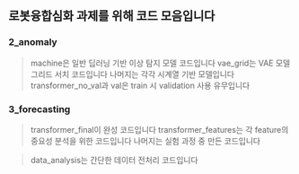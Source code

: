 ## 로봇융합심화 과제를 위해 코드 모음입니다
### 2_anomaly
> machine은 일반 딥러닝 기반 이상 탐지 모델 코드입니다
> vae_grid는  VAE 모델 그리드 서치 코드입니다
> 나머지는 각각 시계열 기반 모델입니다
> transformer_no_val과 val은 train 시 validation 사용 유무입니다

### 3_forecasting
> transformer_final이 완성 코드입니다
> transformer_features는 각 feature의 중요성 분석을 위한 코드입니다
> 나머지는 실험 과정 중 만든 코드입니다

> data_analysis는 간단한 데이터 전처리 코드입니다